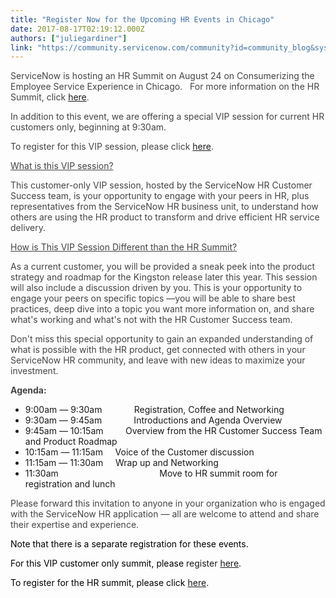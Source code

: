 ```yaml
---
title: "Register Now for the Upcoming HR Events in Chicago"
date: 2017-08-17T02:19:12.000Z
authors: ["juliegardiner"]
link: "https://community.servicenow.com/community?id=community_blog&sys_id=46bdaaa9dbd0dbc01dcaf3231f961965"
---
```

<p><span style="color: #444444;">ServiceNow is hosting an HR Summit on August 24 on Consumerizing the Employee Service Experience in Chicago.   For more information on the HR Summit, click </span><a title="p.connect.servicenow.com/e/es?s=1133&e=753032" href="http://app.connect.servicenow.com/e/es?s=1133&amp;e=753032">here</a><span style="color: #444444;">.</span></p><p></p><p><span style="color: #444444;">In addition to this event, we are offering a special VIP session for current HR customers only, beginning at 9:30am.</span></p><p><span style="color: #444444;">To register for this VIP session, please click <a title="w.cvent.com/d/35qb6f" href="http://www.cvent.com/d/35qb6f">here</a>. </span></p><p></p><p><span style="color: #444444; text-decoration: underline;">What is this VIP session?</span></p><p><span style="color: #444444;">This customer-only VIP session, hosted by the ServiceNow HR Customer Success team, is your opportunity to engage with your peers in HR, plus representatives from the ServiceNow HR business unit, to understand how others are using the HR product to transform and drive efficient HR service delivery.</span></p><p></p><p><span style="color: #444444; text-decoration: underline;">How is This VIP Session Different than the HR Summit?</span></p><p><span style="color: #444444;">As a current customer, you will be provided a sneak peek into the product strategy and roadmap for the Kingston release later this year. This session will also include a discussion driven by you. This is your opportunity to engage your peers on specific topics —you will be able to share best practices, deep dive into a topic you want more information on, and share what's working and what's not with the HR Customer Success team.   </span></p><p></p><p><span style="color: #444444;">Don't miss this special opportunity to gain an expanded understanding of what is possible with the HR product, get connected with others in your ServiceNow HR community, and leave with new ideas to maximize your investment.</span></p><p></p><p><strong style="color: #444444;">Agenda: </strong></p><ul><li>9:00am — 9:30am             Registration, Coffee and Networking</li><li>9:30am — 9:45am             Introductions and Agenda Overview</li><li>9:45am — 10:15am         Overview from the HR Customer Success Team and Product Roadmap</li><li>10:15am — 11:15am     Voice of the Customer discussion</li><li>11:15am — 11:30am     Wrap up and Networking</li><li>11:30am                                         Move to HR summit room for registration and lunch</li></ul><p></p><p><span style="color: #444444;">Please forward this invitation to anyone in your organization who is engaged with the ServiceNow HR application — all are welcome to attend and share their expertise and experience.</span></p><p></p><p><span style="color: black;">Note that there is a separate registration for these events. </span></p><p><span style="color: black;">For this VIP customer only summit, please </span>register <a title="w.cvent.com/d/35qb6f" href="http://www.cvent.com/d/35qb6f">here</a>.</p><p><span style="color: black;">To register for the HR summit, please click </span><a title="p.connect.servicenow.com/e/es?s=1133&e=753032" href="http://app.connect.servicenow.com/e/es?s=1133&amp;e=753032">here</a><span style="color: black;">.</span></p>